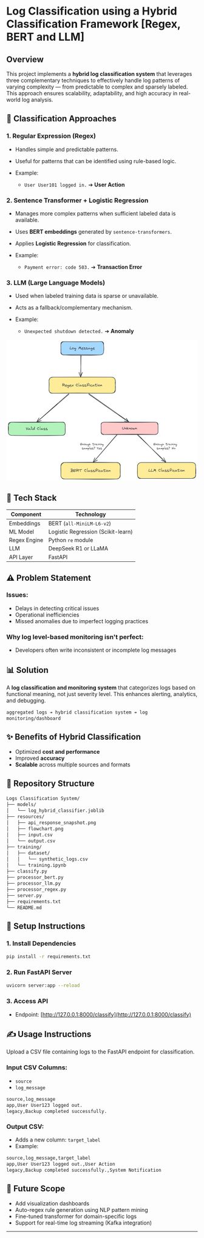 # Log Classification using a Hybrid Classification Framework [Regex, BERT and LLM]

## Overview

This project implements a **hybrid log classification system** that leverages three complementary techniques to effectively handle log patterns of varying complexity — from predictable to complex and sparsely labeled. This approach ensures scalability, adaptability, and high accuracy in real-world log analysis.


## 🚀 Classification Approaches

### 1. Regular Expression (Regex)

* Handles simple and predictable patterns.
* Useful for patterns that can be identified using rule-based logic.
* Example:

  * `User User101 logged in.` ➔ **User Action**

### 2. Sentence Transformer + Logistic Regression

* Manages more complex patterns when sufficient labeled data is available.
* Uses **BERT embeddings** generated by `sentence-transformers`.
* Applies **Logistic Regression** for classification.
* Example:

  * `Payment error: code 503.` ➔ **Transaction Error**

### 3. LLM (Large Language Models)

* Used when labeled training data is sparse or unavailable.
* Acts as a fallback/complementary mechanism.
* Example:

  * `Unexpected shutdown detected.` ➔ **Anomaly**

![flowchart.png](resources/flowchart.png)


## 🤖 Tech Stack

| Component    | Technology                         |
| ------------ | ---------------------------------- |
| Embeddings   | BERT (`all-MiniLM-L6-v2`)          |
| ML Model     | Logistic Regression (Scikit-learn) |
| Regex Engine | Python `re` module                 |
| LLM          | DeepSeek R1 or LLaMA               |
| API Layer    | FastAPI                            |

## ⚠️ Problem Statement

### Issues:

* Delays in detecting critical issues
* Operational inefficiencies
* Missed anomalies due to imperfect logging practices

### Why log level-based monitoring isn't perfect:

* Developers often write inconsistent or incomplete log messages

## 📊 Solution

A **log classification and monitoring system** that categorizes logs based on functional meaning, not just severity level. This enhances alerting, analytics, and debugging.

```
aggregated logs ➔ hybrid classification system ➔ log monitoring/dashboard
```
## ✨ Benefits of Hybrid Classification

* Optimized **cost and performance**
* Improved **accuracy**
* **Scalable** across multiple sources and formats

## 📂 Repository Structure

```
Logs Classification System/
├── models/
│   └── log_hybrid_classifier.joblib
├── resources/
│   ├── api_response_snapshot.png
│   ├── flowchart.png
│   ├── input.csv
│   └── output.csv
├── training/
│   ├── dataset/
│   │   └── synthetic_logs.csv
│   └── training.ipynb
├── classify.py
├── processor_bert.py
├── processor_llm.py
├── processor_regex.py
├── server.py
├── requirements.txt
└── README.md
```

## 🚀 Setup Instructions

### 1. Install Dependencies

```bash
pip install -r requirements.txt
```

### 2. Run FastAPI Server

```bash
uvicorn server:app --reload
```

### 3. Access API

* Endpoint: [http://127.0.0.1:8000/classify](http://127.0.0.1:8000/classify)


## ✍️ Usage Instructions

Upload a CSV file containing logs to the FastAPI endpoint for classification.

### Input CSV Columns: 

* `source`
* `log_message`

```
source,log_message
app,User User123 logged out.
legacy,Backup completed successfully.
```

### Output CSV:

* Adds a new column: `target_label`
* Example:

```
source,log_message,target_label
app,User User123 logged out.,User Action
legacy,Backup completed successfully.,System Notification
```

## 🚀 Future Scope

* Add visualization dashboards
* Auto-regex rule generation using NLP pattern mining
* Fine-tuned transformer for domain-specific logs
* Support for real-time log streaming (Kafka integration)


---
